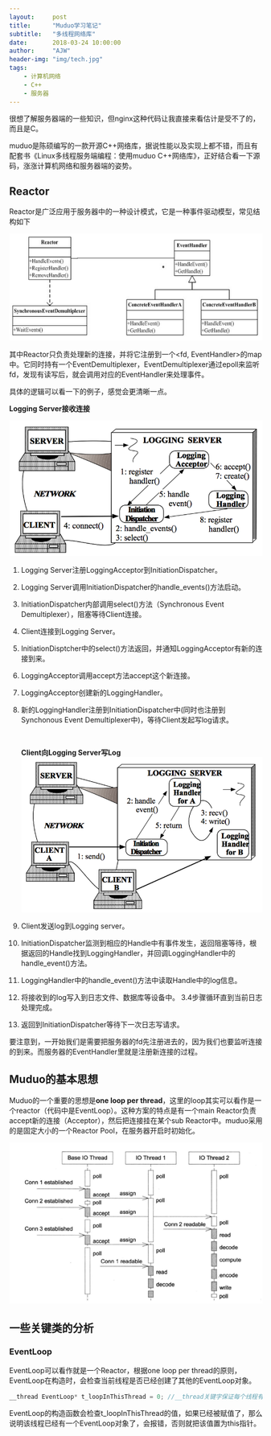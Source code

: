 ```yaml
---
layout:     post
title:      "Muduo学习笔记"
subtitle:   "多线程网络库"
date:       2018-03-24 10:00:00
author:     "AJW"
header-img: "img/tech.jpg"
tags:
    - 计算机网络
    - C++
    - 服务器
---
```


很想了解服务器端的一些知识，但nginx这种代码让我直接来看估计是受不了的，而且是C。

muduo是陈硕编写的一款开源C++网络库，据说性能以及实现上都不错，而且有配套书《Linux多线程服务端编程：使用muduo C++网络库》，正好结合看一下源码，涨涨计算机网络和服务器端的姿势。

## Reactor

Reactor是广泛应用于服务器中的一种设计模式，它是一种事件驱动模型，常见结构如下

![reactor](\img\in-post\muduo\reactor.png)

其中Reactor只负责处理新的连接，并将它注册到一个\<fd, EventHandler\>的map中。它同时持有一个EventDemultiplexer，EventDemultiplexer通过epoll来监听fd，发现有读写后，就会调用对应的EventHandler来处理事件。

具体的逻辑可以看一下的例子，感觉会更清晰一点。

**Logging Server接收连接**

![reactor example](\img\in-post\muduo\reactor_example1.png)

1. Logging Server注册LoggingAcceptor到InitiationDispatcher。

2. Logging Server调用InitiationDispatcher的handle_events()方法启动。

3. InitiationDispatcher内部调用select()方法（Synchronous Event Demultiplexer），阻塞等待Client连接。

4. Client连接到Logging Server。

5. InitiationDisptcher中的select()方法返回，并通知LoggingAcceptor有新的连接到来。 

6. LoggingAcceptor调用accept方法accept这个新连接。

7. LoggingAcceptor创建新的LoggingHandler。

8. 新的LoggingHandler注册到InitiationDispatcher中(同时也注册到Synchonous Event Demultiplexer中)，等待Client发起写log请求。

   ​

   **Client向Logging Server写Log**
   ![reactor example2](\img\in-post\muduo\reactor_example2.png)

9. Client发送log到Logging server。

10. InitiationDispatcher监测到相应的Handle中有事件发生，返回阻塞等待，根据返回的Handle找到LoggingHandler，并回调LoggingHandler中的handle_event()方法。

11. LoggingHandler中的handle_event()方法中读取Handle中的log信息。

12. 将接收到的log写入到日志文件、数据库等设备中。
    3.4步骤循环直到当前日志处理完成。

13. 返回到InitiationDispatcher等待下一次日志写请求。



要注意到，一开始我们是需要把服务器的fd先注册进去的，因为我们也要监听连接的到来。而服务器的EventHandler里就是注册新连接的过程。



## Muduo的基本思想

Muduo的一个重要的思想是**one loop per thread**，这里的loop其实可以看作是一个reactor（代码中是EventLoop）。这种方案的特点是有一个main Reactor负责accept新的连接（Acceptor），然后把连接挂在某个sub Reactor中。muduo采用的是固定大小的一个Reactor Pool，在服务器开启时初始化。

![one loop per thread](\img\in-post\muduo\one_loop_per_thread.PNG)

## 一些关键类的分析

### EventLoop

EventLoop可以看作就是一个Reactor，根据one loop per thread的原则，EventLoop在构造时，会检查当前线程是否已经创建了其他的EventLoop对象。

```C++
__thread EventLoop* t_loopInThisThread = 0; //__thread关键字保证每个线程有一个t_loopInThisThread
```

EventLoop的构造函数会检查t_loopInThisThread的值，如果已经被赋值了，那么说明该线程已经有一个EventLoop对象了，会报错，否则就把该值置为this指针。